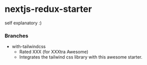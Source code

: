 # nextjs-redux-starter
self explanatory :) 

### Branches
* with-tailwindcss
  * Rated XXX (for XXXtra Awesome)
  * Integrates the tailwind css library with this awesome starter.
